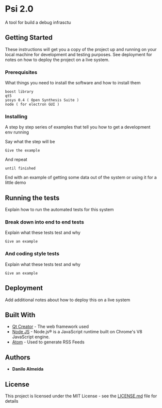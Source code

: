 # Psi 2.0

A tool for build a debug infrasctu

## Getting Started

These instructions will get you a copy of the project up and running on your local machine for development and testing purposes. See deployment for notes on how to deploy the project on a live system.

### Prerequisites

What things you need to install the software and how to install them

```
boost library
qt5
yosys 0.4 ( Open Synthesis Suite )
node ( for electron GUI )

```

### Installing

A step by step series of examples that tell you how to get a development env running

Say what the step will be

```
Give the example
```

And repeat

```
until finished
```

End with an example of getting some data out of the system or using it for a little demo

## Running the tests

Explain how to run the automated tests for this system

### Break down into end to end tests

Explain what these tests test and why

```
Give an example
```

### And coding style tests

Explain what these tests test and why

```
Give an example
```

## Deployment

Add additional notes about how to deploy this on a live system

## Built With

* [Qt Creator](https://www.qt.io/download) - The web framework used
* [Node JS](https://nodejs.org/) - Node.js® is a JavaScript runtime built on Chrome's V8 JavaScript engine.
* [Atom](https://atom.io) - Used to generate RSS Feeds



## Authors

* **Danilo Almeida** 


## License

This project is licensed under the MIT License - see the [LICENSE.md](LICENSE.md) file for details
